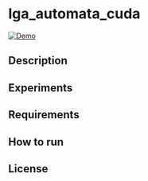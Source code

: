 # lga_automata_cuda

[![Demo](https://i.imgur.com/3b7JDCe.png)](https://www.youtube.com/watch?v=r5hwWegJK1E&ab_channel=gersondemo)

## Description


## Experiments

## Requirements

## How to run

## License
